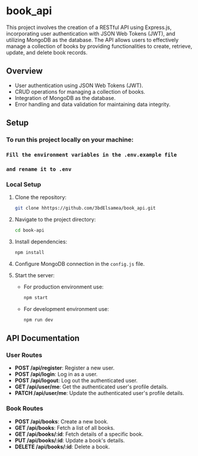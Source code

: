# book_api

This project involves the creation of a RESTful API using Express.js, incorporating user authentication with JSON Web
Tokens (JWT), and utilizing MongoDB as the database. The API allows users to effectively manage a collection of books by
providing functionalities to create, retrieve, update, and delete book records.

## Overview

- User authentication using JSON Web Tokens (JWT).
- CRUD operations for managing a collection of books.
- Integration of MongoDB as the database.
- Error handling and data validation for maintaining data integrity.

## Setup

### To run this project locally on your machine:

### ```Fill the environment variables in the .env.example file```

### ```and rename it to .env ```

### Local Setup

1. Clone the repository:
   ```sh
   git clone hhttps://github.com/3bdElsamea/book_api.git
   ```

2. Navigate to the project directory:
   ```sh
   cd book-api
   ```

3. Install dependencies:
   ```sh
   npm install
   ```

4. Configure MongoDB connection in the `config.js` file.

5. Start the server:
    - For production environment use:
      ```sh
      npm start
      ```
    - For development environment use:
      ```sh
      npm run dev
      ```

## API Documentation

### User Routes

- **POST /api/register**: Register a new user.
- **POST /api/login**: Log in as a user.
- **POST /api/logout**: Log out the authenticated user.
- **GET /api/user/me**: Get the authenticated user's profile details.
- **PATCH /api/user/me**: Update the authenticated user's profile details.

### Book Routes

- **POST /api/books**: Create a new book.
- **GET /api/books**: Fetch a list of all books.
- **GET /api/books/:id**: Fetch details of a specific book.
- **PUT /api/books/:id**: Update a book's details.
- **DELETE /api/books/:id**: Delete a book.


